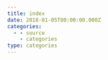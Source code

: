 ```yaml
---
title: index
date: 2018-01-05T00:00:00.000Z
categories:
  - - source
    - categories
type: categories
---
```

